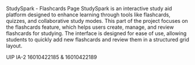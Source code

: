 StudySpark - Flashcards Page
StudySpark is an interactive study aid platform designed to enhance learning through tools like flashcards, quizzes, and collaborative study modes. This part of the project focuses on the flashcards feature, which helps users create, manage, and review flashcards for studying. The interface is designed for ease of use, allowing students to quickly add new flashcards and review them in a structured grid layout.

UIP IA-2 16010422185 & 16010422189
